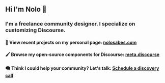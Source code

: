 ## Hi I'm Nolo 👋

### I'm a freelance community designer. I specialize on customizing  Discourse. 

#### 👀 View recent projects on my personal page: [nolosabes.com](https://nolosabes.com)

#### 🖌️ Browse my open-source components for Discourse: [meta.discourse](https://meta.discourse.org/search?expanded=false&q=%23theme-component%20%40nolo%20in%3Afirst)

#### 🗨️ Think I could help your community? Let's talk: [Schedule a discovery call](https://calendly.com/nolosb/call)
